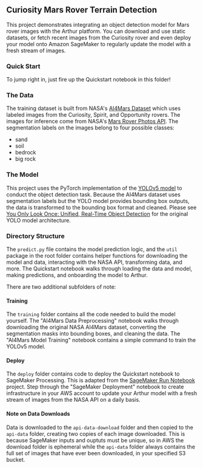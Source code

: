 

## Curiosity Mars Rover Terrain Detection

This project demonstrates integrating an object detection model for Mars rover images with the Arthur platform.
You can download and use static datasets, or fetch recent images from the Curiosity rover and even deploy 
your model onto Amazon SageMaker to regularly update the model with a fresh stream of images.

### Quick Start

To jump right in, just fire up the Quickstart notebook in this folder!

### The Data

The training dataset is built from NASA's [AI4Mars Dataset](https://data.nasa.gov/Space-Science/AI4MARS-A-Dataset-for-Terrain-Aware-Autonomous-Dri/cykx-2qix) 
which uses labeled images from the Curiosity, Spirit, and Opportunity rovers. The images for inference come from NASA's 
[Mars Rover Photos API](https://api.nasa.gov/#mars-rover-photos). The segmentation labels on the images belong to four 
possible classes:
- sand
- soil
- bedrock
- big rock

### The Model

This project uses the PyTorch implementation of the [YOLOv5 model](https://github.com/ultralytics/yolov5) to conduct 
the object detection task. Because the AI4Mars dataset uses segmentation labels but the YOLO model provides bounding 
box outputs, the data is transformed to the bounding box format and cleaned. Please see [You Only Look Once: Unified, 
Real-Time Object Detection](https://arxiv.org/abs/1506.02640) for the original YOLO model architecture.

### Directory Structure

The `predict.py` file contains the model prediction logic, and the `util` package in the root folder contains helper 
functions for downloading the model and data, interacting with the NASA API, transforming data, and more. The Quickstart 
notebook walks through loading the data and model, making predictions, and onboarding the model to Arthur.

There are two additional subfolders of note:

#### Training

The `training` folder contains all the code needed to build the model yourself. The "AI4Mars Data Preprocessing" 
notebook walks through downloading the original NASA AI4Mars dataset, converting the segmentation masks into bounding 
boxes, and cleaning the data. The "AI4Mars Model Training" notebook contains a simple command to train the YOLOv5 model.

#### Deploy

The `deploy` folder contains code to deploy the Quickstart notebook to SageMaker Processing. This is adapted from the 
[SageMaker Run Notebook](https://github.com/aws-samples/sagemaker-run-notebook) project. Step through the "SageMaker 
Deployment" notebook to create infrastructure in your AWS account to update your Arthur model with a fresh stream of 
images from the NASA API on a daily basis.

#### Note on Data Downloads

Data is downloaded to the `api-data-download` folder and then copied to the `api-data` folder, creating two copies of 
each image downloaded. This is because SageMaker inputs and ouptuts must be unique, so in AWS the download folder is 
ephemeral while the `api-data` folder always contains the full set of images that have ever been downloaded, in your 
specified S3 bucket.
